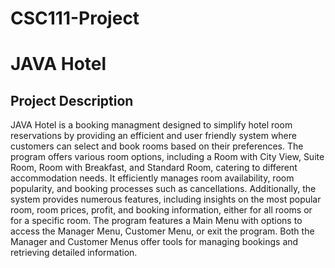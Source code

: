 # CSC111-Project
# JAVA Hotel
## Project Description
JAVA Hotel is a booking managment designed to simplify hotel room reservations by providing an efficient and user friendly system where customers can select and book rooms based on their preferences. The program offers various room options, including a Room with City View, Suite Room, Room with Breakfast, and Standard Room, catering to different accommodation needs. It efficiently manages room availability, room popularity, and booking processes such as cancellations. Additionally, the system provides numerous features, including insights on the most popular room, room prices, profit, and booking information, either for all rooms or for a specific room. The program features a Main Menu with options to access the Manager Menu, Customer Menu, or exit the program. Both the Manager and Customer Menus offer tools for managing bookings and retrieving detailed information.
